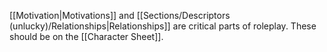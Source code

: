 [[Motivation|Motivations]] and [[Sections/Descriptors (unlucky)/Relationships|Relationships]] are critical parts of roleplay. These should be on the [[Character Sheet]].